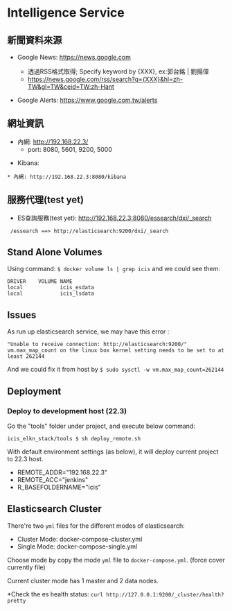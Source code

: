# Intelligence Service

## 新聞資料來源
*  Google News: https://news.google.com
    * 透過RSS格式取得; Specify keyword by {XXX}, ex:郭台銘 | 劉揚偉
    * https://news.google.com/rss/search?q={XXX}&hl=zh-TW&gl=TW&ceid=TW:zh-Hant

*  Google Alerts: https://www.google.com.tw/alerts
<!-- develop:
    *  Ptt：
    * 八卦版 Gossiping
    * 政黑版 HatePolitics -->

## 網址資訊

* 內網: http://192.168.22.3/
    * port: 8080, 5601, 9200, 5000
<!-- 
* 外網: http://goodtiming.wiicoo.co/
    * port: 80
-->
* Kibana:
<!-- 
    * 外網: http://goodtiming.wiicoo.co/kibana
-->
    * 內網: http://192.168.22.3:8080/kibana

## 服務代理(test yet)

* ES查詢服務(test yet): http://192.168.22.3:8080/essearch/dxi/_search
```
 /essearch ==> http://elasticsearch:9200/dxi/_search 
```

## Stand Alone Volumes

Using command: `$ docker volume ls | grep icis` and we could see them:

```
DRIVER    VOLUME NAME
local            icis_esdata
local            icis_lsdata
```

## Issues
As run up elasticsearch service, we may have this error : 
```
"Unable to receive connection: http://elasticsearch:9200/"
vm.max_map_count on the linux box kernel setting needs to be set to at least 262144
```

And we could fix it from host by 
`$ sudo sysctl -w vm.max_map_count=262144`

## Deployment
### Deploy to development host (22.3)
Go the "tools" folder under project, and execute below command:

`icis_elkn_stack/tools $ sh deploy_remote.sh`

With default environment settings (as below), it will deploy current project to 22.3 host.
* REMOTE_ADDR="192.168.22.3" 
* REMOTE_ACC="jenkins" 
* R_BASEFOLDERNAME="icis" 

## Elasticsearch Cluster
There're two `yml` files for the different modes of elasticsearch:
* Cluster Mode: docker-compose-cluster.yml
* Single Mode: docker-compose-single.yml

Choose mode by copy the mode `yml` file to `docker-compose.yml`. (force cover currently file)

Current  cluster mode has 1 master and 2 data nodes.

*Check the es health status: `curl http://127.0.0.1:9200/_cluster/health?pretty`